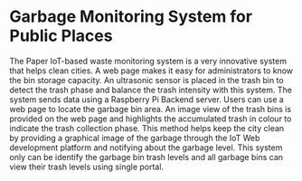 # Garbage Monitoring System for Public Places

The Paper IoT-based waste monitoring system is a very innovative system that helps clean  cities. A web page makes it easy for administrators to know the bin storage capacity. An ultrasonic  sensor is placed in the trash bin to detect the trash phase and balance the trash intensity with this  system. The system sends data using a Raspberry Pi Backend server. Users can use a web page to  locate the garbage bin area. An image view of the trash bins is provided on the web page and  highlights the accumulated trash in colour to indicate the trash collection phase. This method helps  keep the city clean by providing a graphical image of the garbage through the IoT Web  development platform and notifying about the garbage level. This system only can be identify the  garbage bin trash levels and all garbage bins can view their trash levels using single portal. 
